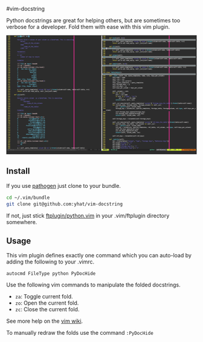#vim-docstring

Python docstrings are great for helping others, but are sometimes too verbose
for a developer. Fold them with ease with this vim plugin.

![](./example.png)

## Install

If you use [pathogen](https://github.com/tpope/vim-pathogen) just clone to your bundle.

```bash
cd ~/.vim/bundle
git clone git@github.com:yhat/vim-docstring
```

If not, just stick [ftplugin/python.vim](./ftplugin/python.vim) in your 
.vim/ftplugin directory somewhere.

## Usage

This vim plugin defines exactly one command which you can auto-load by adding
the following to your .vimrc.

```vim
autocmd FileType python PyDocHide
```

Use the following vim commands to manipulate the folded docstrings.

* `za`: Toggle current fold.
* `zo`: Open the current fold.
* `zc`: Close the current fold.

See more help on the [vim wiki](http://vim.wikia.com/wiki/Folding#Opening_and_closing_folds).

To manually redraw the folds use the command `:PyDocHide`
